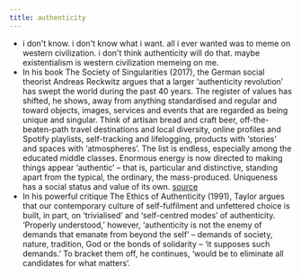 ```yaml
---
title: authenticity
---
```


- i don't know. i don't know what i want.
  all i ever wanted was to meme on western civilization.
  i don't think authenticity will do that. maybe existentialism is western civilization memeing on me.
- In his book The Society of Singularities (2017), the German social theorist Andreas Reckwitz argues that a larger ‘authenticity revolution’ has swept the world during the past 40 years. The register of values has shifted, he shows, away from anything standardised and regular and toward objects, images, services and events that are regarded as being unique and singular. Think of artisan bread and craft beer, off-the-beaten-path travel destinations and local diversity, online profiles and Spotify playlists, self-tracking and lifelogging, products with ‘stories’ and spaces with ‘atmospheres’. The list is endless, especially among the educated middle classes. Enormous energy is now directed to making things appear ‘authentic’ – that is, particular and distinctive, standing apart from the typical, the ordinary, the mass-produced. Uniqueness has a social status and value of its own.
  [source](https://psyche.co/ideas/when-your-authenticity-is-an-act-somethings-gone-wrong)
- In his powerful critique The Ethics of Authenticity (1991), Taylor argues that our contemporary culture of self-fulfilment and unfettered choice is built, in part, on ‘trivialised’ and ‘self-centred modes’ of authenticity. ‘Properly understood,’ however, ‘authenticity is not the enemy of demands that emanate from beyond the self’ – demands of society, nature, tradition, God or the bonds of solidarity – ‘it supposes such demands.’ To bracket them off, he continues, ‘would be to eliminate all candidates for what matters’.